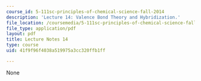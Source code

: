 ```yaml
---
course_id: 5-111sc-principles-of-chemical-science-fall-2014
description: 'Lecture 14: Valence Bond Theory and Hybridization.'
file_location: /coursemedia/5-111sc-principles-of-chemical-science-fall-2014/41f9f96f4038a519975a3cc320ffb1ff_MIT5_111F14_Lec14.pdf
file_type: application/pdf
layout: pdf
title: Lecture Notes 14
type: course
uid: 41f9f96f4038a519975a3cc320ffb1ff

---
```

None